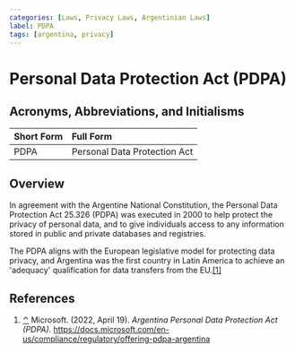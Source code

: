 ```yaml
---
categories: [Laws, Privacy Laws, Argentinian Laws]
label: PDPA
tags: [argentina, privacy]
---
```


# Personal Data Protection Act (PDPA)

## Acronyms, Abbreviations, and Initialisms

Short Form | Full Form
:--- | :---
PDPA | Personal Data Protection Act

## Overview

<span id="rev1"></span>In agreement with the Argentine National Constitution, the Personal Data Protection Act 25.326 (PDPA) was executed in 2000 to help protect the privacy of personal data, and to give individuals access to any information stored in public and private databases and registries.

The PDPA aligns with the European legislative model for protecting data privacy, and Argentina was the first country in Latin America to achieve an 'adequacy' qualification for data transfers from the EU.[[1]](#ref1)

## References

1. <span id="ref1"></span>[⌃](#rev1) Microsoft. (2022, April 19). *Argentina Personal Data Protection Act (PDPA)*. https://docs.microsoft.com/en-us/compliance/regulatory/offering-pdpa-argentina